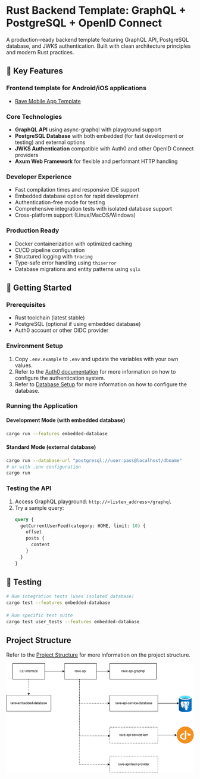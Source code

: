 # Rust Backend Template: GraphQL + PostgreSQL + OpenID Connect
A production-ready backend template featuring GraphQL API, PostgreSQL database, and JWKS authentication. Built with clean architecture principles and modern Rust practices.

## 🚀 Key Features

### Frontend template for Android/iOS applications
- [Rave Mobile App Template](https://github.com/asyade/rave-app-frontend)

### Core Technologies
- **GraphQL API** using async-graphql with playground support
- **PostgreSQL Database** with both embedded (for fast development or testing) and external options
- **JWKS Authentication** compatible with Auth0 and other OpenID Connect providers
- **Axum Web Framework** for flexible and performant HTTP handling

### Developer Experience
- Fast compilation times and responsive IDE support
- Embedded database option for rapid development
- Authentication-free mode for testing
- Comprehensive integration tests with isolated database support
- Cross-platform support (Linux/MacOS/Windows)

### Production Ready
- Docker containerization with optimized caching
- CI/CD pipeline configuration
- Structured logging with `tracing`
- Type-safe error handling using `thiserror`
- Database migrations and entity patterns using `sqlx`

## 🏁 Getting Started

### Prerequisites
- Rust toolchain (latest stable)
- PostgreSQL (optional if using embedded database)
- Auth0 account or other OIDC provider

### Environment Setup
1. Copy `.env.example` to `.env` and update the variables with your own values.
2. Refer to the [Auth0 documentation](./docs/setup-auth0.md) for more information on how to configure the authentication system.
3. Refer to [Database Setup](./docs/setup-database.md) for more information on how to configure the database.

### Running the Application

#### Development Mode (with embedded database)
```bash
cargo run --features embedded-database
```

#### Standard Mode (external database)
```bash
cargo run --database-url "postgresql://user:pass@localhost/dbname"
# or with .env configuration
cargo run
```

### Testing the API
1. Access GraphQL playground: `http://<listen_address>/graphql`
2. Try a sample query:
   ```graphql
   query {
     getCurrentUserFeed(category: HOME, limit: 10) {
       offset
       posts {
         content
       }
     }
   }
   ```

## 🧪 Testing
```bash
# Run integration tests (uses isolated database)
cargo test --features embedded-database

# Run specific test suite
cargo test user_tests --features embedded-database
```

## Project Structure
Refer to the [Project Structure](./docs/project-structure.md) for more information on the project structure.

![Auth0 API Identifier](./docs/images/architecture_overview.png)

